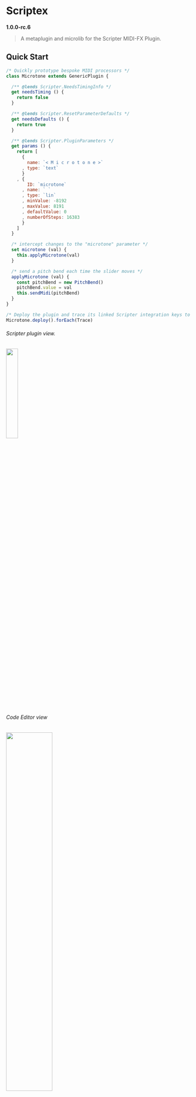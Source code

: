 # Scriptex
**1.0.0-rc.6**
> A metaplugin and microlib for the Scripter MIDI-FX Plugin.

## Quick Start
```js
/* Quickly prototype bespoke MIDI processors */
class Microtone extends GenericPlugin {

  /** @lends Scripter.NeedsTimingInfo */
  get needsTiming () {
    return false
  }

  /** @lends Scripter.ResetParameterDefaults */
  get needsDefaults () {
    return true
  }

  /** @lends Scripter.PluginParameters */
  get params () {
    return [
      {
        name: `< M i c r o t o n e >`
      , type: `text`
      }
    , {
        ID: `microtone`
      , name: ` `
      , type: `lin`
      , minValue: -8192
      , maxValue: 8191
      , defaultValue: 0
      , numberOfSteps: 16383
      }
    ]
  }

  /* intercept changes to the "microtone" parameter */
  set microtone (val) {
    this.applyMicrotone(val)
  }

  /* send a pitch bend each time the slider moves */
  applyMicrotone (val) {
    const pitchBend = new PitchBend()
    pitchBend.value = val
    this.sendMidi(pitchBend)  
  }
}

/* Deploy the plugin and trace its linked Scripter integration keys to console */
Microtone.deploy().forEach(Trace)
```

###### Scripter plugin view.
<img width="25%" src="https://user-images.githubusercontent.com/1374645/94087846-afbed700-fe06-11ea-9153-4d7b558f404f.png" >

###### Code Editor view
<img width="50%" src="https://user-images.githubusercontent.com/1374645/94087540-eea05d00-fe05-11ea-8efa-4897c23d8a41.png">

[Visit the docs](https://objectkit.github.io/scriptex)

## Requirements
- Familiarity with [ECMAScript 6](https://exploringjs.com/es6/)
- Familiarity with the [Scripter MIDI-FX Plugin](https://support.apple.com/kb/PH27734) ([Mainstage ](https://help.apple.com/mainstage/mac/3.4/#/lgce728c68f6))
- Logic Pro X 10.5.0+ _or_ Mainstage 3.4+
- macOS 10.14+ Mojave or higher

## Getting Started

### Code Editor Workflow
- Download the [latest scriptex preset](https://unpkg.com/@objectkit/scriptex)
- Create a new Logic Pro X or Mainstage project
- Add Scripter as a MIDI plugin a new instrument strip
- Press `Open Script in Editor`
- Add the compressed content of the Scriptex library (2kb) to `Code Editor`
- Save the preset as "Scriptex-1.0.0-rc.6"
- Use this preset as a template for making bespoke MIDI processors

### IDE Workflow
- Obtain an [IDE](https://atom.io) of your choice
- Create a new [NodeJS project](https://developer.mozilla.org/en-US/docs/Learn/Server-side/Express_Nodejs/development_environment)
- Add the [Scriptex package](https://www.npmjs.com/package/@objectkit/scriptex) as an [NPM package dependency](https://www.npmjs.com/search?q=scriptex)
  ```bash
  npm i -D @objectkit/scriptex
  ```
- Import classes as needed
  ```js
  import { Plugin } from "@objeckit/scriptex"
  class MidiTrace extends Plugin {
    onMidi (event) {
      event.trace()
    }
  }
  ```

[standalone project template will coincide with 1.0.0 release]

## License
[Apache-2.0](https://opensource.org/licenses/Apache-2.0) © ObjectKit 2020
